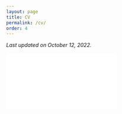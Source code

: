 ```yaml
---
layout: page
title: CV
permalink: /cv/
order: 4
---
```


*Last updated on October 12, 2022.*

<embed src="../assets/documents/masden_CV.pdf" type="application/pdf" class="fullpage-embed"  />